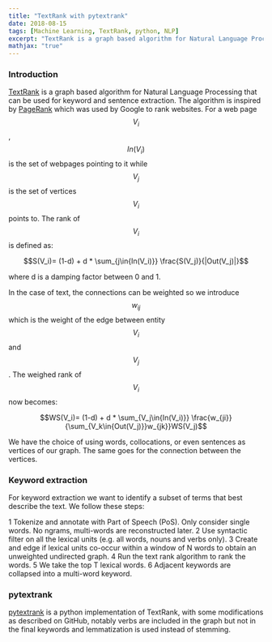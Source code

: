 ```yaml
---
title: "TextRank with pytextrank"
date: 2018-08-15
tags: [Machine Learning, TextRank, python, NLP]
excerpt: "TextRank is a graph based algorithm for Natural Language Processing that can be used for keyword and sentence extraction. The algorithm is inspired by PageRank which was used by Google to rank websites."
mathjax: "true"
---
```

### Introduction
[TextRank](https://web.eecs.umich.edu/~mihalcea/papers/mihalcea.emnlp04.pdf) is a graph based algorithm for Natural Language Processing that can be used for keyword and sentence extraction. The algorithm is inspired by [PageRank](https://en.wikipedia.org/wiki/PageRank) which was used by Google to rank websites. For a web page $$V_i$$, $$In(V_i)$$ is the set of webpages pointing to it while $$V_j$$ is the set of vertices $$V_i$$ points to. The rank of $$V_i$$ is defined as:   

$$S(V_i)= (1-d) + d * \sum_{j\in{In(V_i)}} \frac{S(V_j)}{|Out(V_j)|}$$

where d is a damping factor between 0 and 1.

In the case of text, the connections can be weighted so we introduce $$w_{ij}$$ which is the weight of the edge between entity $$V_i$$ and $$V_j$$. The weighed rank of $$V_i$$ now becomes:

$$WS(V_i)= (1-d) + d * \sum_{V_j\in{In(V_i)}} \frac{w_{ji}}{\sum_{V_k\in{Out(V_j)}}w_{jk}}WS(V_j)$$

We have the choice of using words, collocations, or even sentences as vertices of our graph. The same goes for the connection between the vertices.

### Keyword extraction
For keyword extraction we want to identify a subset of terms that best describe the text. We follow these steps:

1 Tokenize and annotate with Part of Speech (PoS). Only consider single words. No ngrams, multi-words are reconstructed later.
2 Use syntactic filter on all the lexical units (e.g. all words, nouns and verbs only).
3 Create and edge if lexical units co-occur within a window of N words to obtain an unweighted undirected graph.
4 Run the text rank algorithm to rank the words.
5 We take the top T lexical words.
6 Adjacent keywords are collapsed into a multi-word keyword.

### pytextrank

[pytextrank](https://github.com/ceteri/pytextrank) is a python implementation of TextRank, with some modifications as described on GitHub, notably verbs are included in the graph but not in the final keywords and lemmatization is used instead of stemming.
